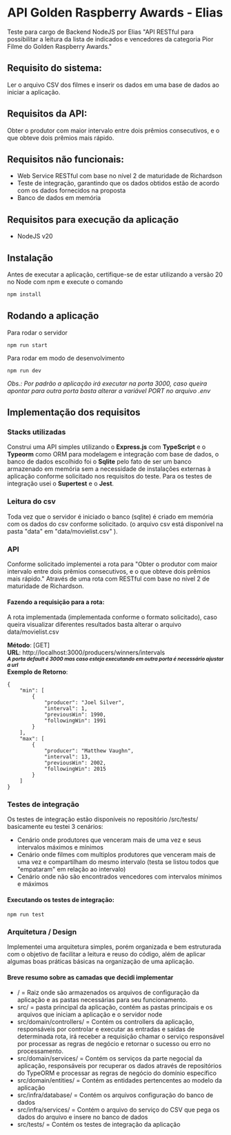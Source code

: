 # API Golden Raspberry Awards - Elias

Teste para cargo de Backend NodeJS por Elias "API RESTful para possibilitar a leitura da lista de indicados e vencedores da categoria Pior Filme do Golden Raspberry Awards."

## Requisito do sistema:

Ler o arquivo CSV dos filmes e inserir os dados em uma base de dados ao iniciar a
aplicação.

## Requisitos da API:

Obter o produtor com maior intervalo entre dois prêmios consecutivos, e o que
obteve dois prêmios mais rápido.

## Requisitos não funcionais:
* Web Service RESTful com base no nível 2 de maturidade de Richardson
* Teste de integração, garantindo que os dados obtidos estão de acordo com os dados fornecidos na proposta 
* Banco de dados em memória 

## Requisitos para execução da aplicação
* NodeJS v20

## Instalação
Antes de executar a aplicação, certifique-se de estar utilizando a versão 20 no Node com npm e execute o comando

```bash
npm install
```

## Rodando a aplicação
Para rodar o servidor
```
npm run start
```
Para rodar em modo de desenvolvimento
```
npm run dev
```
*Obs.: Por padrão a aplicação irá executar na porta 3000, caso queira apontar para outra porta basta alterar a variável PORT no arquivo .env*

## Implementação dos requisitos
### Stacks utilizadas
Construi uma API simples utilizando o **Express.js** com **TypeScript** e o **Typeorm** como ORM para modelagem e integração com base de dados, o banco de dados escolhido foi o **Sqlite** pelo fato de ser um banco armazenado em memória sem a necessidade de instalações externas à aplicação conforme solicitado nos requisitos do teste. Para os testes de integração usei o **Supertest** e o **Jest**.


### Leitura do csv
Toda vez que o servidor é iniciado o banco (sqlite) é criado em memória com os dados do csv conforme solicitado. (o arquivo csv está disponível na pasta "data" em "data/movielist.csv" ).

### API
Conforme solicitado implementei a rota para "Obter o produtor com maior intervalo entre dois prêmios consecutivos, e o que obteve dois prêmios mais rápido." Através de uma rota com RESTful com base no nível 2 de maturidade de Richardson.

#### Fazendo a requisição para a rota:
A rota implementada (implementada conforme o formato solicitado), caso queira visualizar diferentes resultados basta alterar o arquivo data/movielist.csv

**Método**: [GET] <br>
**URL**: http://localhost:3000/producers/winners/intervals  <br>
<sub>***A porta default é 3000 mas caso esteja executando em outra porta é necessário ajustar a url*** </sub><br>
**Exemplo de Retorno**: <Br>
``` 
{
    "min": [
        {
            "producer": "Joel Silver",
            "interval": 1,
            "previousWin": 1990,
            "followingWin": 1991
        }
    ],
    "max": [
        {
            "producer": "Matthew Vaughn",
            "interval": 13,
            "previousWin": 2002,
            "followingWin": 2015
        }
    ]
}
```

### Testes de integração
Os testes de integração estão disponíveis no repositório /src/tests/ basicamente eu testei 3 cenários:
* Cenário onde produtores que venceram mais de uma vez e seus intervalos máximos e mínimos
* Cenário onde filmes com multiplos produtores que venceram mais de uma vez e compartilham do mesmo intervalo (testa se listou todos que "empataram" em relação ao intervalo)
* Cenário onde não são encontrados vencedores com intervalos mínimos e máximos
#### Executando os testes de integração:
```
npm run test
```

### Arquitetura / Design
Implementei uma arquitetura simples, porém organizada e bem estruturada com o objetivo de facilitar a leitura e reuso do código, além de aplicar algumas boas práticas básicas na organização de uma aplicação.
#### Breve resumo sobre as camadas que decidi implementar
* / = Raiz onde são armazenados os arquivos de configuração da aplicação e as pastas necessárias para seu funcionamento.
* src/ = pasta principal da aplicação, contém as pastas principais e os arquivos que iniciam a aplicação e o servidor node
* src/domain/controllers/ = Contém os controllers da aplicação, responsáveis por controlar e executar as entradas e saídas de determinada rota, irá receber a requisição chamar o serviço responsável por processar as regras de negócio e retornar o sucesso ou erro no processamento. 
* src/domain/services/ = Contém os serviços da parte negocial da aplicação, responsáveis por recuperar os dados através de repositórios do TypeORM e processar as regras de negócio do domínio específico
* src/domain/entities/ = Contém as entidades pertencentes ao modelo da aplicação 
* src/infra/database/ = Contém os arquivos configuração do banco de dados
* src/infra/services/ = Contém o arquivo do serviço do CSV que pega os dados do arquivo e insere no banco de dados
* src/tests/ = Contém os testes de integração da aplicação
